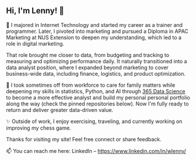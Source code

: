 ## Hi, I'm Lenny! 👋

💬 I majored in Internet Technology and started my career as a trainer and programmer. Later, I pivoted into marketing and pursued a Diploma in APAC Marketing at NUS Extension to deepen my understanding, which led to a role in digital marketing.

That role brought me closer to data, from budgeting and tracking to measuring and optimizing performance daily. It naturally transitioned into a data analyst position, where I expanded beyond marketing to cover business-wide data, including finance, logistics, and product optimization.

🌱 I took sometimes off from workforce to care for family matters while deepening my skills in statistics, Python, and AI through [365 Data Science](https://learn.365datascience.com/) to become a more effective analyst and build my personal personal portfolio along the way (check the pinned repositories below). Now I'm fully ready to return and deliver greater data-driven value.

✨ Outside of work, I enjoy exercising, traveling, and currently working on improving my chess game.

Thanks for visiting my site! Feel free connect or share feedback.

📫 You can reach me here:
LinkedIn – https://www.linkedin.com/in/wlenny/

<!--
**wlennyw/wlennyw** is a ✨ _special_ ✨ repository because its `README.md` (this file) appears on your GitHub profile.

Here are some ideas to get you started:

- 🔭 I’m currently working on ...
- 🌱 I’m currently learning ...
- 👯 I’m looking to collaborate on ...
- 🤔 I’m looking for help with ...
- 💬 Ask me about ...
- 📫 How to reach me: ...
- 😄 Pronouns: ...
- ⚡ Fun fact: ...
-->


